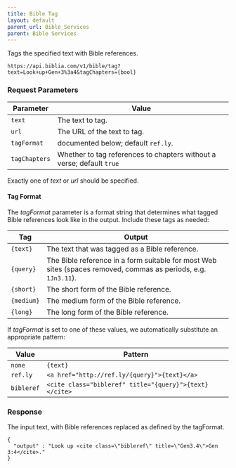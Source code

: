 ```yaml
---
title: Bible Tag
layout: default
parent_url: Bible_Services
parent: Bible Services
---
```

Tags the specified text with Bible references.

    https://api.biblia.com/v1/bible/tag?text=Look+up+Gen+3%3a4&tagChapters={bool}

### Request Parameters

Parameter | Value
--- | ---
`text` | The text to tag.
`url` | The URL of the text to tag.
`tagFormat` | documented below; default `ref.ly`. 
`tagChapters` | Whether to tag references to chapters without a verse; default `true`

Exactly one of *text* or *url* should be specified.

#### Tag Format

The *tagFormat* parameter is a format string that determines what tagged Bible references look like in the output. Include these tags as needed:

Tag | Output
--- | ---
`{text}` | The text that was tagged as a Bible reference.
`{query}` | The Bible reference in a form suitable for most Web sites (spaces removed, commas as periods, e.g. `1Jn3.11`).
`{short}` | The short form of the Bible reference.
`{medium}` | The medium form of the Bible reference.
`{long}` | The long form of the Bible reference.

If *tagFormat* is set to one of these values, we automatically substitute an appropriate pattern:

Value | Pattern
--- | ---
`none` | `{text}`
`ref.ly` | `<a href="http://ref.ly/{query}">{text}</a>`
`bibleref` | `<cite class="bibleref" title="{query}">{text}</cite>`

### Response

The input text, with Bible references replaced as defined by the tagFormat.

    {
      "output" : "Look up <cite class=\"bibleref\" title=\"Gen3.4\">Gen 3:4</cite>."
    }
